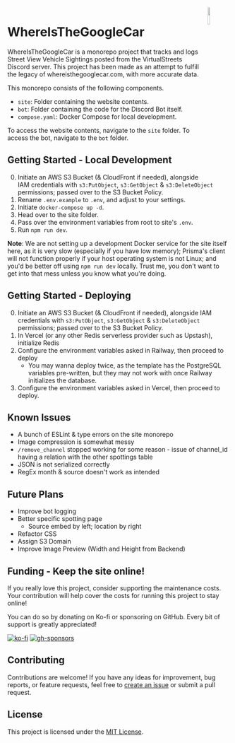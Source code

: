 <image>
<img align="right" src="https://raw.githubusercontent.com/shmugoh/whereisthegooglecar/main/site/public/favicon.svg" width="10%">
</image>

<h1>WhereIsTheGoogleCar</h1>

WhereIsTheGoogleCar is a monorepo project that tracks and logs Street View Vehicle Sightings posted from the VirtualStreets Discord server.
This project has been made as an attempt to fulfill the legacy of whereisthegooglecar.com, with more accurate data.

This monorepo consists of the following components.

- `site`: Folder containing the website contents.
- `bot`: Folder containing the code for the Discord Bot itself.
- `compose.yaml`: Docker Compose for local development.

To access the website contents, navigate to the `site` folder. To access the bot, navigate to the `bot` folder.

## Getting Started - Local Development

0. Initiate an AWS S3 Bucket (& CloudFront if needed), alongside IAM credentials with `s3:PutObject`, `s3:GetObject` & `s3:DeleteObject` permissions; passed over to the S3 Bucket Policy.
1. Rename `.env.example` to `.env`, and adjust to your settings.
2. Initiate `docker-compose up -d`.
3. Head over to the site folder.
4. Pass over the environment variables from root to site's `.env`.
5. Run `npm run dev`.

**Note**: We are not setting up a development Docker service for the site itself
here, as it is very slow (especially if you have low memory);
Prisma's client will not function properly if your host operating system is not Linux;
and you'd be better off using `npm run dev` locally. Trust me, you don't want to get into that mess unless you know what you're doing.

## Getting Started - Deploying

0. Initiate an AWS S3 Bucket (& CloudFront if needed), alongside IAM credentials with `s3:PutObject`, `s3:GetObject` & `s3:DeleteObject` permissions; passed over to the S3 Bucket Policy.
1. In Vercel (or any other Redis serverless provider such as Upstash), initialize Redis
2. Configure the environment variables asked in Railway, then proceed to deploy
   - You may wanna deploy twice, as the template has the PostgreSQL variables
     pre-written, but they may not work with once Railway initializes the database.
3. Configure the environment variables asked in Vercel, then proceed to deploy.

## Known Issues

- A bunch of ESLint & type errors on the site monorepo
- Image compression is somewhat messy
- `/remove_channel` stopped working for some reason - issue of channel_id having a relation with the other spottings table
- JSON is not serialized correctly
- RegEx month & source doesn't work as intended

## Future Plans

- Improve bot logging
- Better specific spotting page
  - Source embed by left; location by right
- Refactor CSS
- Assign S3 Domain
- Improve Image Preview (Width and Height from Backend)

## Funding - Keep the site online!

If you really love this project, consider supporting the maintenance costs.
Your contribution will help cover the costs for running this project to stay online!

You can do so by donating on Ko-fi or sponsoring on GitHub. Every bit of support is greatly appreciated!

[![ko-fi](https://ko-fi.com/img/githubbutton_sm.svg)](https://ko-fi.com/shmugoh)
[![gh-sponsors](https://img.shields.io/static/v1?label=Sponsor&message=%E2%9D%A4&logo=GitHub&color=%23ff5e5b&style=for-the-badge)](https://github.com/sponsors/shmugoh)

## Contributing

Contributions are welcome! If you have any ideas for improvement, bug reports, or feature requests, feel free to [create an issue](https://github.com/shmugoh/whereisthegooglecar/issues) or submit a pull request.

## License

This project is licensed under the [MIT License](LICENSE).
